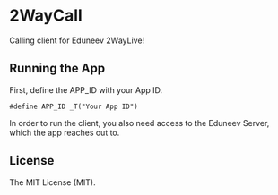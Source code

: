 # 2WayCall

Calling client for Eduneev 2WayLive!

## Running the App
First, define the APP_ID with your App ID.

```
#define APP_ID _T("Your App ID")
```
In order to run the client, you also need access to the Eduneev Server, which the app reaches out to.

## License

The MIT License (MIT).
